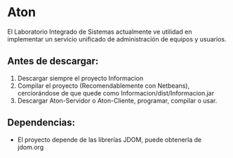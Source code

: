 # Aton
El Laboratorio Integrado de Sistemas actualmente ve utilidad en implementar un servicio unificado de administración de equipos y usuarios.
## Antes de descargar:
1. Descargar siempre el proyecto Informacion
2. Compilar el proyecto (Recomendablemente con Netbeans), cerciorándose de que quede como Informacion/dist/Informacion.jar
3. Descargar Aton-Servidor o Aton-Cliente, programar, compilar o usar.
## Dependencias:
* El proyecto depende de las librerías JDOM, puede obtenerla de jdom.org